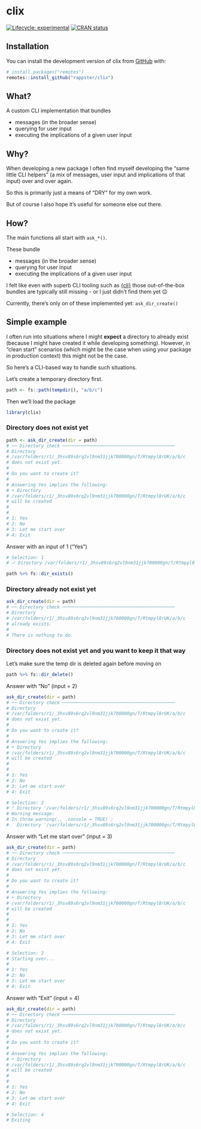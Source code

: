 
<!-- README.md is generated from README.Rmd. Please edit that file -->

# clix

<!-- badges: start -->

[![Lifecycle:
experimental](https://img.shields.io/badge/lifecycle-experimental-orange.svg)](https://lifecycle.r-lib.org/articles/stages.html#experimental)
[![CRAN
status](https://www.r-pkg.org/badges/version/valid)](https://CRAN.R-project.org/package=valid)
<!-- badges: end -->

## Installation

You can install the development version of clix from
[GitHub](https://github.com/) with:

``` r
# install.packages("remotes")
remotes::install_github("rappster/clix")
```

## What?

A custom CLI implementation that bundles

-   messages (in the broader sense)
-   querying for user input
-   executing the implications of a given user input

## Why?

When developing a new package I often find myself developing the “same
little CLI helpers” (a mix of messages, user input and implications of
that input) over and over again.

So this is primarily just a means of “DRY” for my own work.

But of course I also hope it’s useful for someone else out there.

## How?

The main functions all start with `ask_*()`.

These bundle

-   messages (in the broader sense)
-   querying for user input
-   executing the implications of a given user input

I felt like even with superb CLI tooling such as
[{cli}](https://cli.r-lib.org/index.html) those out-of-the-box bundles
are typically still missing - or I just didn’t find them yet 😉

Currently, there’s only on of these implemented yet: `ask_dir_create()`

## Simple example

I often run into situations where I might **expect** a directory to
already exist (because I might have created it while developing
something). However, in “clean start” scenarios (which might be the case
when using your package in production context) this might not be the
case.

So here’s a CLI-based way to handle such situations.

Let’s create a temporary directory first.

``` r
path <- fs::path(tempdir(), "a/b/c")
```

Then we’ll load the package

``` r
library(clix)
```

### Directory does not exist yet

``` r
path <- ask_dir_create(dir = path)
# ── Directory check ──────────────────────────────────────────
# Directory
# /var/folders/r1/_3hsv89s6rq2vl9nm31jjk700000gn/T/Rtmpyl8rUK/a/b/c
# does not exist yet.
# 
# Do you want to create it?
# 
# Answering Yes implies the following:
# • Directory
# /var/folders/r1/_3hsv89s6rq2vl9nm31jjk700000gn/T/Rtmpyl8rUK/a/b/c
# will be created
# 
# 
# 1: Yes
# 2: No
# 3: Let me start over
# 4: Exit
```

Answer with an input of 1 (“Yes”)

``` r
# Selection: 1
# ✓ Directory /var/folders/r1/_3hsv89s6rq2vl9nm31jjk700000gn/T/Rtmpyl8rUK/a/b/c created.

path %>% fs::dir_exists()
```

### Directory already not exist yet

``` r
ask_dir_create(dir = path)
# ── Directory check ──────────────────────────────────────────
# Directory
# /var/folders/r1/_3hsv89s6rq2vl9nm31jjk700000gn/T/Rtmpyl8rUK/a/b/c
# already exists.
# 
# There is nothing to do.
```

### Directory does not exist yet and you want to keep it that way

Let’s make sure the temp dir is deleted again before moving on

``` r
path %>% fs::dir_delete()
```

Answer with “No” (input = 2)

``` r
ask_dir_create(dir = path)
# ── Directory check ──────────────────────────────────────────
# Directory
# /var/folders/r1/_3hsv89s6rq2vl9nm31jjk700000gn/T/Rtmpyl8rUK/a/b/c
# does not exist yet.
# 
# Do you want to create it?
# 
# Answering Yes implies the following:
# • Directory
# /var/folders/r1/_3hsv89s6rq2vl9nm31jjk700000gn/T/Rtmpyl8rUK/a/b/c
# will be created
# 
# 
# 1: Yes
# 2: No
# 3: Let me start over
# 4: Exit
```

``` r
# Selection: 2
# ! Directory '/var/folders/r1/_3hsv89s6rq2vl9nm31jjk700000gn/T/Rtmpyl8rUK/a/b/c' was not created
# Warning message:
# In throw_warning(., .console = TRUE) :
#   Directory '/var/folders/r1/_3hsv89s6rq2vl9nm31jjk700000gn/T/Rtmpyl8rUK/a/b/c' was not created
```

Answer with “Let me start over” (input = 3)

``` r
ask_dir_create(dir = path)
# ── Directory check ──────────────────────────────────────────
# Directory
# /var/folders/r1/_3hsv89s6rq2vl9nm31jjk700000gn/T/Rtmpyl8rUK/a/b/c
# does not exist yet.
# 
# Do you want to create it?
# 
# Answering Yes implies the following:
# • Directory
# /var/folders/r1/_3hsv89s6rq2vl9nm31jjk700000gn/T/Rtmpyl8rUK/a/b/c
# will be created
# 
# 
# 1: Yes
# 2: No
# 3: Let me start over
# 4: Exit
```

``` r
# Selection: 3
# Starting over...
#  
# 1: Yes
# 2: No
# 3: Let me start over
# 4: Exit
```

Answer with “Exit” (input = 4)

``` r
ask_dir_create(dir = path)
# ── Directory check ──────────────────────────────────────────
# Directory
# /var/folders/r1/_3hsv89s6rq2vl9nm31jjk700000gn/T/Rtmpyl8rUK/a/b/c
# does not exist yet.
# 
# Do you want to create it?
# 
# Answering Yes implies the following:
# • Directory
# /var/folders/r1/_3hsv89s6rq2vl9nm31jjk700000gn/T/Rtmpyl8rUK/a/b/c
# will be created
# 
# 
# 1: Yes
# 2: No
# 3: Let me start over
# 4: Exit
```

``` r
# Selection: 4
# Exiting
```
